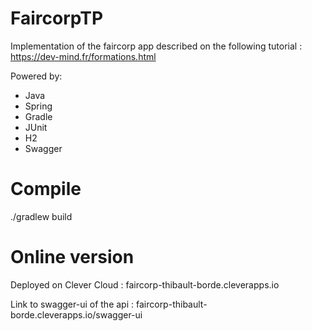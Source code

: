 # FaircorpTP

Implementation of the faircorp app described on the following tutorial : https://dev-mind.fr/formations.html

Powered by:
- Java
- Spring
- Gradle
- JUnit
- H2
- Swagger

# Compile

./gradlew build
                
          
# Online version
          
Deployed on Clever Cloud :  faircorp-thibault-borde.cleverapps.io 

Link to swagger-ui of the api : faircorp-thibault-borde.cleverapps.io/swagger-ui 
